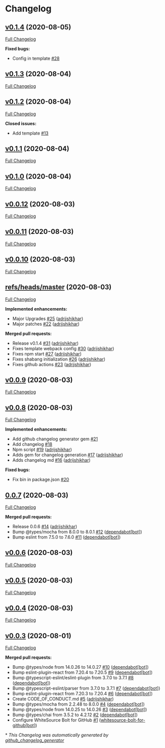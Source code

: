 # Changelog

## [v0.1.4](https://github.com/adrijshikhar/create-react-app-webpack/tree/v0.1.4) (2020-08-05)

[Full Changelog](https://github.com/adrijshikhar/create-react-app-webpack/compare/v0.1.3...v0.1.4)

**Fixed bugs:**

- Config in template [\#28](https://github.com/adrijshikhar/create-react-app-webpack/issues/28)

## [v0.1.3](https://github.com/adrijshikhar/create-react-app-webpack/tree/v0.1.3) (2020-08-04)

[Full Changelog](https://github.com/adrijshikhar/create-react-app-webpack/compare/v0.1.2...v0.1.3)

## [v0.1.2](https://github.com/adrijshikhar/create-react-app-webpack/tree/v0.1.2) (2020-08-04)

[Full Changelog](https://github.com/adrijshikhar/create-react-app-webpack/compare/v0.1.1...v0.1.2)

**Closed issues:**

- Add template [\#13](https://github.com/adrijshikhar/create-react-app-webpack/issues/13)

## [v0.1.1](https://github.com/adrijshikhar/create-react-app-webpack/tree/v0.1.1) (2020-08-04)

[Full Changelog](https://github.com/adrijshikhar/create-react-app-webpack/compare/v0.1.0...v0.1.1)

## [v0.1.0](https://github.com/adrijshikhar/create-react-app-webpack/tree/v0.1.0) (2020-08-04)

[Full Changelog](https://github.com/adrijshikhar/create-react-app-webpack/compare/v0.0.12...v0.1.0)

## [v0.0.12](https://github.com/adrijshikhar/create-react-app-webpack/tree/v0.0.12) (2020-08-03)

[Full Changelog](https://github.com/adrijshikhar/create-react-app-webpack/compare/v0.0.11...v0.0.12)

## [v0.0.11](https://github.com/adrijshikhar/create-react-app-webpack/tree/v0.0.11) (2020-08-03)

[Full Changelog](https://github.com/adrijshikhar/create-react-app-webpack/compare/v0.0.10...v0.0.11)

## [v0.0.10](https://github.com/adrijshikhar/create-react-app-webpack/tree/v0.0.10) (2020-08-03)

[Full Changelog](https://github.com/adrijshikhar/create-react-app-webpack/compare/refs/heads/master...v0.0.10)

## [refs/heads/master](https://github.com/adrijshikhar/create-react-app-webpack/tree/refs/heads/master) (2020-08-03)

[Full Changelog](https://github.com/adrijshikhar/create-react-app-webpack/compare/v0.0.9...refs/heads/master)

**Implemented enhancements:**

- Major Upgrades [\#25](https://github.com/adrijshikhar/create-react-app-webpack/pull/25) ([adrijshikhar](https://github.com/adrijshikhar))
- Major patches [\#22](https://github.com/adrijshikhar/create-react-app-webpack/pull/22) ([adrijshikhar](https://github.com/adrijshikhar))

**Merged pull requests:**

- Release v0.1.4 [\#31](https://github.com/adrijshikhar/create-react-app-webpack/pull/31) ([adrijshikhar](https://github.com/adrijshikhar))
- Fixes template webpack config [\#30](https://github.com/adrijshikhar/create-react-app-webpack/pull/30) ([adrijshikhar](https://github.com/adrijshikhar))
- Fixes npm start [\#27](https://github.com/adrijshikhar/create-react-app-webpack/pull/27) ([adrijshikhar](https://github.com/adrijshikhar))
- Fixes shabang initialization [\#26](https://github.com/adrijshikhar/create-react-app-webpack/pull/26) ([adrijshikhar](https://github.com/adrijshikhar))
- Fixes github actions [\#23](https://github.com/adrijshikhar/create-react-app-webpack/pull/23) ([adrijshikhar](https://github.com/adrijshikhar))

## [v0.0.9](https://github.com/adrijshikhar/create-react-app-webpack/tree/v0.0.9) (2020-08-03)

[Full Changelog](https://github.com/adrijshikhar/create-react-app-webpack/compare/v0.0.8...v0.0.9)

## [v0.0.8](https://github.com/adrijshikhar/create-react-app-webpack/tree/v0.0.8) (2020-08-03)

[Full Changelog](https://github.com/adrijshikhar/create-react-app-webpack/compare/0.0.7...v0.0.8)

**Implemented enhancements:**

- Add github changelog generator gem [\#21](https://github.com/adrijshikhar/create-react-app-webpack/issues/21)
- Add changelog [\#18](https://github.com/adrijshikhar/create-react-app-webpack/issues/18)
- Npm script [\#19](https://github.com/adrijshikhar/create-react-app-webpack/pull/19) ([adrijshikhar](https://github.com/adrijshikhar))
- Adds gem for changelog generation [\#17](https://github.com/adrijshikhar/create-react-app-webpack/pull/17) ([adrijshikhar](https://github.com/adrijshikhar))
- Adds changelog md [\#16](https://github.com/adrijshikhar/create-react-app-webpack/pull/16) ([adrijshikhar](https://github.com/adrijshikhar))

**Fixed bugs:**

- Fix bin in package.json [\#20](https://github.com/adrijshikhar/create-react-app-webpack/issues/20)

## [0.0.7](https://github.com/adrijshikhar/create-react-app-webpack/tree/0.0.7) (2020-08-03)

[Full Changelog](https://github.com/adrijshikhar/create-react-app-webpack/compare/v0.0.6...0.0.7)

**Merged pull requests:**

- Release 0.0.6 [\#14](https://github.com/adrijshikhar/create-react-app-webpack/pull/14) ([adrijshikhar](https://github.com/adrijshikhar))
- Bump @types/mocha from 8.0.0 to 8.0.1 [\#12](https://github.com/adrijshikhar/create-react-app-webpack/pull/12) ([dependabot[bot]](https://github.com/apps/dependabot))
- Bump eslint from 7.5.0 to 7.6.0 [\#11](https://github.com/adrijshikhar/create-react-app-webpack/pull/11) ([dependabot[bot]](https://github.com/apps/dependabot))

## [v0.0.6](https://github.com/adrijshikhar/create-react-app-webpack/tree/v0.0.6) (2020-08-03)

[Full Changelog](https://github.com/adrijshikhar/create-react-app-webpack/compare/v0.0.5...v0.0.6)

## [v0.0.5](https://github.com/adrijshikhar/create-react-app-webpack/tree/v0.0.5) (2020-08-03)

[Full Changelog](https://github.com/adrijshikhar/create-react-app-webpack/compare/v0.0.4...v0.0.5)

## [v0.0.4](https://github.com/adrijshikhar/create-react-app-webpack/tree/v0.0.4) (2020-08-03)

[Full Changelog](https://github.com/adrijshikhar/create-react-app-webpack/compare/v0.0.3...v0.0.4)

## [v0.0.3](https://github.com/adrijshikhar/create-react-app-webpack/tree/v0.0.3) (2020-08-01)

[Full Changelog](https://github.com/adrijshikhar/create-react-app-webpack/compare/9684927314ba4570133374c7b7f67258f713eb63...v0.0.3)

**Merged pull requests:**

- Bump @types/node from 14.0.26 to 14.0.27 [\#10](https://github.com/adrijshikhar/create-react-app-webpack/pull/10) ([dependabot[bot]](https://github.com/apps/dependabot))
- Bump eslint-plugin-react from 7.20.4 to 7.20.5 [\#9](https://github.com/adrijshikhar/create-react-app-webpack/pull/9) ([dependabot[bot]](https://github.com/apps/dependabot))
- Bump @typescript-eslint/eslint-plugin from 3.7.0 to 3.7.1 [\#8](https://github.com/adrijshikhar/create-react-app-webpack/pull/8) ([dependabot[bot]](https://github.com/apps/dependabot))
- Bump @typescript-eslint/parser from 3.7.0 to 3.7.1 [\#7](https://github.com/adrijshikhar/create-react-app-webpack/pull/7) ([dependabot[bot]](https://github.com/apps/dependabot))
- Bump eslint-plugin-react from 7.20.3 to 7.20.4 [\#6](https://github.com/adrijshikhar/create-react-app-webpack/pull/6) ([dependabot[bot]](https://github.com/apps/dependabot))
- Create CODE\_OF\_CONDUCT.md [\#5](https://github.com/adrijshikhar/create-react-app-webpack/pull/5) ([adrijshikhar](https://github.com/adrijshikhar))
- Bump @types/mocha from 2.2.48 to 8.0.0 [\#4](https://github.com/adrijshikhar/create-react-app-webpack/pull/4) ([dependabot[bot]](https://github.com/apps/dependabot))
- Bump @types/node from 14.0.25 to 14.0.26 [\#3](https://github.com/adrijshikhar/create-react-app-webpack/pull/3) ([dependabot[bot]](https://github.com/apps/dependabot))
- Bump @types/chai from 3.5.2 to 4.2.12 [\#2](https://github.com/adrijshikhar/create-react-app-webpack/pull/2) ([dependabot[bot]](https://github.com/apps/dependabot))
- Configure WhiteSource Bolt for GitHub [\#1](https://github.com/adrijshikhar/create-react-app-webpack/pull/1) ([whitesource-bolt-for-github[bot]](https://github.com/apps/whitesource-bolt-for-github))



\* *This Changelog was automatically generated by [github_changelog_generator](https://github.com/github-changelog-generator/github-changelog-generator)*
